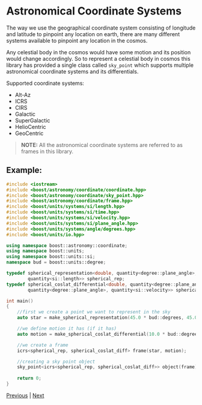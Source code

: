 # Astronomical Coordinate Systems

The way we use the geographical coordinate system consisting of longitude and latitude to pinpoint any location on earth, there are many different systems available to pinpoint any location in the cosmos.

Any celestial body in the cosmos would have some motion and its position would change accordingly. So to represent a celestial body in cosmos this library has provided a single class called `sky_point` which supports multiple astronomical coordinate systems and its differentials.

Supported coordinate systems:
* Alt-Az
* ICRS
* CIRS
* Galactic
* SuperGalactic
* HelioCentric
* GeoCentric

>**NOTE:** All the astronomical coordinate systems are referred to as frames in this library.

## Example:

```c++
#include <iostream>
#include <boost/astronomy/coordinate/coordinate.hpp>
#include <boost/astronomy/coordinate/sky_point.hpp>
#include <boost/astronomy/coordinate/frame.hpp>
#include <boost/units/systems/si/length.hpp>
#include <boost/units/systems/si/time.hpp>
#include <boost/units/systems/si/velocity.hpp>
#include <boost/units/systems/si/plane_angle.hpp>
#include <boost/units/systems/angle/degrees.hpp>
#include <boost/units/io.hpp>

using namespace boost::astronomy::coordinate;
using namespace boost::units;
using namespace boost::units::si;
namespace bud = boost::units::degree;

typedef spherical_representation<double, quantity<degree::plane_angle>, quantity<degree::plane_angle>,
        quantity<si::length>> spherical_rep;
typedef spherical_coslat_differential<double, quantity<degree::plane_angle>,
        quantity<degree::plane_angle>, quantity<si::velocity>> spherical_coslat_diff;

int main()
{
    //first we create a point we want to represent in the sky
    auto star = make_spherical_representation(45.0 * bud::degrees, 45.0 * bud::degrees, 3.0 * meters);

    //we define motion it has (if it has)
    auto motion = make_spherical_coslat_differential(10.0 * bud::degrees, 15.0 * bud::degrees, 1.0 * meters/seconds);

    //we create a frame
    icrs<spherical_rep, spherical_coslat_diff> frame(star, motion);

    //creating a sky point object
    sky_point<icrs<spherical_rep, spherical_coslat_diff>> object(frame);
    
    return 0;
}
```

[Previous](motion.md) | [Next](astronomical_coordinate_operation.md)
